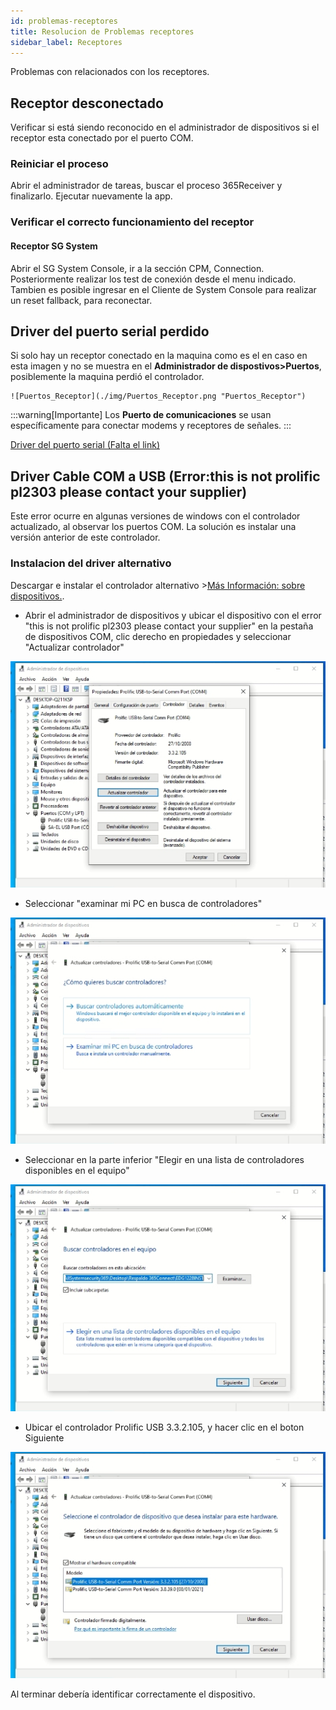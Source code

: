 ```yaml
---
id: problemas-receptores
title: Resolucion de Problemas receptores
sidebar_label: Receptores
---
```


Problemas con relacionados con los receptores.
<!-- | Problema 	| Posible Causa 	| Solución 	|
|----------	|---------------	|----------	|
|           |                   |          	| -->

## Receptor desconectado
Verificar si está siendo reconocido en el administrador de dispositivos si el receptor esta conectado por el puerto COM.

### Reiniciar el proceso
Abrir el administrador de tareas, buscar el proceso 365Receiver y finalizarlo. Ejecutar nuevamente la app.

### Verificar el correcto funcionamiento del receptor
#### Receptor SG System
Abrir el SG System Console, ir a la sección CPM, Connection. Posteriormente realizar los test de conexión desde el menu indicado. Tambien es posible ingresar en el Cliente de System Console para realizar un reset fallback, para reconectar.

## Driver del puerto serial perdido 

Si solo hay un receptor conectado en la maquina como es el en caso en esta imagen y no se muestra en el **Administrador de dispostivos>Puertos**, posiblemente la maquina perdió el controlador.


    ![Puertos_Receptor](./img/Puertos_Receptor.png "Puertos_Receptor")


:::warning[Importante]
Los **Puerto de comunicaciones** se usan específicamente para conectar modems y receptores de señales.
:::

<a href="" target="_blank">Driver del puerto serial (Falta el link)</a>

## Driver Cable COM a USB (Error:this is not prolific pl2303 please contact your supplier)

Este error ocurre en algunas versiones de windows con el controlador actualizado, al observar los puertos COM. La solución es instalar una versión anterior de este controlador.

### Instalacion del driver alternativo

Descargar e instalar el controlador alternativo >[Más Información: sobre dispositivos.](../../instalacion-y-configuracion/descargar-instaladores/descargar-instaladores.md).

* Abrir el administrador de dispositivos y ubicar el dispositivo con el error "this is not prolific pl2303 please contact your supplier" en la pestaña de dispositivos COM, clic derecho en propiedades y seleccionar "Actualizar controlador"


![administrador_dispositivos](./img/update_driver.jpg "Actualizar controlador")


* Seleccionar "examinar mi PC en busca de controladores"


![administrador_dispositivos](./img/search_driver.jpg "Examinar controladores")


* Seleccionar en la parte inferior "Elegir en una lista de controladores disponibles en el equipo"


![administrador_dispositivos](./img/select_driver.jpg "Elegir controlador")


* Ubicar el controlador Prolific USB 3.3.2.105, y hacer clic en el boton Siguiente

![administrador_dispositivos](./img/set_driver.jpg "Seleccionar controlador")


Al terminar debería identificar correctamente el dispositivo.